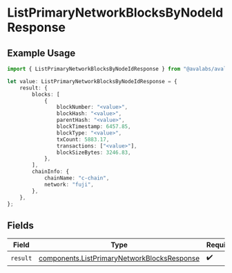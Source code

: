 # ListPrimaryNetworkBlocksByNodeIdResponse

## Example Usage

```typescript
import { ListPrimaryNetworkBlocksByNodeIdResponse } from "@avalabs/avalanche-sdk/models/operations";

let value: ListPrimaryNetworkBlocksByNodeIdResponse = {
    result: {
        blocks: [
            {
                blockNumber: "<value>",
                blockHash: "<value>",
                parentHash: "<value>",
                blockTimestamp: 6457.85,
                blockType: "<value>",
                txCount: 5883.17,
                transactions: ["<value>"],
                blockSizeBytes: 3246.83,
            },
        ],
        chainInfo: {
            chainName: "c-chain",
            network: "fuji",
        },
    },
};
```

## Fields

| Field                                                                                                      | Type                                                                                                       | Required                                                                                                   | Description                                                                                                |
| ---------------------------------------------------------------------------------------------------------- | ---------------------------------------------------------------------------------------------------------- | ---------------------------------------------------------------------------------------------------------- | ---------------------------------------------------------------------------------------------------------- |
| `result`                                                                                                   | [components.ListPrimaryNetworkBlocksResponse](../../models/components/listprimarynetworkblocksresponse.md) | :heavy_check_mark:                                                                                         | N/A                                                                                                        |